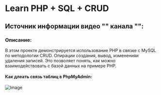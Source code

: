 # Learn PHP + SQL + CRUD

## Источник информации видео "" канала "": 
### Описание: 
В этом проекте демонстрируется использование PHP в связке с MySQL по методологии CRUD.
Опирации создания, вывод, измененияи удаления записей. 
Это позволяет понять, как можно взаимодействовать с базой данных на примере PHP.

#### Как длеать связь таблиц в PhpMyAdmin:
![Image](https://github.com/user-attachments/assets/5d346311-bb32-46fe-851e-184c78870291)